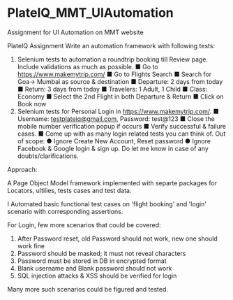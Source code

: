 # PlateIQ_MMT_UIAutomation
Assignment for UI Automation on MMT website 


PlateIQ Assignment
Write an automation framework with following tests:
1. Selenium tests to automation a roundtrip booking till Review page. Include validations as
much as possible.
■ Go to https://www.makemytrip.com/
■ Go to Flights Search
■ Search for Goa-> Mumbai as source & destination
■ Departure: 2 days from today
■ Return: 3 days from today
■ Travelers: 1 Adult, 1 Child
■ Class: Economy
■ Select the 2nd Flight in both Departure & Return
■ Click on Book now
2. Selenium tests for Personal Login in https://www.makemytrip.com/.
■ Username: testplateiq@gmail.com, Password: test@123
■ Close the mobile number verification popup if occurs
■ Verify successful & failure cases.
■ Come up with as many login related tests you can think of.
Out of scope:
● Ignore Create New Account, Reset password
● Ignore Facebook & Google login & sign up.
Do let me know in case of any doubts/clarifications.


Approach:

A Page Object Model framework implemented with separte packages for Locators, ultilies, tests cases and test data.

I Automated basic functional test cases on 'flight booking' and 'login' scenario with corresponding assertions. 

For Login, few more scenarios that could be covered:
1. After Password reset, old Password should not work, new one should work fine
2. Password should be masked; it must not reveal characters 
3. Password must be stored in DB in encrypted format
4. Blank username and Blank password  should not work
5. SQL injection attacks & XSS should be verified for login

Many more such scenarios could be figured and tested. 
